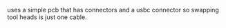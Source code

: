 uses a simple pcb that has connectors and a usbc connector so swapping tool heads is just one cable.
